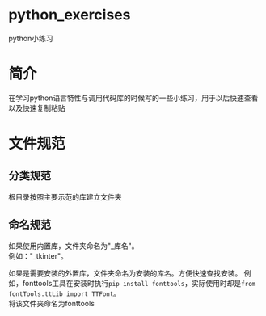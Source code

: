 # python_exercises
python小练习
# 简介
在学习python语言特性与调用代码库的时候写的一些小练习，用于以后快速查看以及快速复制粘贴
# 文件规范
## 分类规范
根目录按照主要示范的库建立文件夹
## 命名规范
如果使用内置库，文件夹命名为"_库名"。  
例如："_tkinter"。  


如果是需要安装的外置库，文件夹命名为安装的库名。方便快速查找安装。
例如，fonttools工具在安装时执行`pip install fonttools`，实际使用时却是`from fontTools.ttLib import TTFont`。  
将该文件夹命名为fonttools
